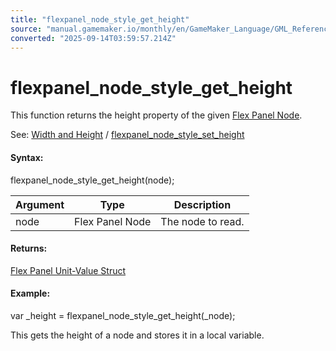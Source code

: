 ```yaml
---
title: "flexpanel_node_style_get_height"
source: "manual.gamemaker.io/monthly/en/GameMaker_Language/GML_Reference/Flex_Panels/Function_Reference/Styling_Functions/flexpanel_node_style_get_height.htm"
converted: "2025-09-14T03:59:57.214Z"
---
```


# flexpanel\_node\_style\_get\_height

This function returns the height property of the given [Flex Panel Node](../flexpanel_create_node.md).

See: [Width and Height](../../Flex_Panels_Styling.htm#h19) / [flexpanel\_node\_style\_set\_height](flexpanel_node_style_set_height.md)

#### Syntax:

flexpanel\_node\_style\_get\_height(node);

| Argument | Type | Description |
| --- | --- | --- |
| node | Flex Panel Node | The node to read. |

#### Returns:

[Flex Panel Unit-Value Struct](section_index.htm#units)

#### Example:

var \_height = flexpanel\_node\_style\_get\_height(\_node);

This gets the height of a node and stores it in a local variable.